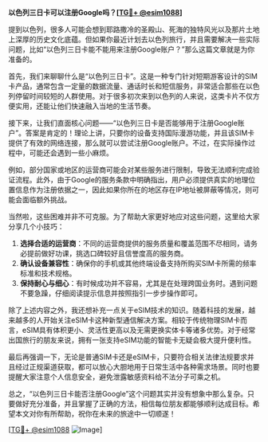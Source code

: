 **以色列三日卡可以注册Google吗？[[TG💪+ @esim1088](https://t.me/s/esim1088)]**

提到以色列，很多人可能会想到耶路撒冷的圣殿山、死海的独特风光以及那片土地上深厚的历史文化底蕴。但如果你最近计划去以色列旅行，并且需要解决一些实际问题，比如“以色列三日卡能不能用来注册Google账户？”那么这篇文章就是为你准备的。

首先，我们来聊聊什么是“以色列三日卡”。这是一种专门针对短期游客设计的SIM卡产品，通常包含一定量的数据流量、通话时长和短信服务，非常适合那些在以色列停留时间较短的人群使用。对于很多初次来到以色列的人来说，这类卡片不仅方便实用，还能让他们快速融入当地的生活节奏。

接下来，让我们直面核心问题——“以色列三日卡是否能够用于注册Google账户”。答案是肯定的！理论上讲，只要你的设备支持国际漫游功能，并且该SIM卡提供了有效的网络连接，那么就可以尝试注册Google账户。不过，在实际操作过程中，可能还会遇到一些小麻烦。

例如，部分国家或地区的运营商可能会对某些服务进行限制，导致无法顺利完成验证流程。此外，由于Google的服务条款中明确指出，用户必须提供真实的地理位置信息作为注册依据之一，因此如果你所在的地区存在IP地址被屏蔽等情况，则可能会面临额外挑战。

当然啦，这些困难并非不可克服。为了帮助大家更好地应对这些问题，这里给大家分享几个小技巧：

1. **选择合适的运营商**：不同的运营商提供的服务质量和覆盖范围不尽相同，请务必提前做好功课，挑选口碑较好且信誉度高的服务商。
2. **确认设备兼容性**：确保你的手机或其他终端设备支持所购买SIM卡所需的频率标准和技术规格。
3. **保持耐心与细心**：有时候成功并不容易，尤其是在处理跨国业务时。遇到问题不要急躁，仔细阅读提示信息并按照指引一步步操作即可。

除了上述内容之外，我还想补充一点关于eSIM技术的知识。随着科技的发展，越来越多的人开始关注eSIM卡这种新型通信解决方案。相较于传统物理SIM卡而言，eSIM具有体积更小、灵活性更高以及无需更换实体卡等诸多优势。对于经常出国旅行的朋友来说，拥有一张支持eSIM功能的智能卡无疑会极大提升便利性。

最后再强调一下，无论是普通SIM卡还是eSIM卡，只要符合相关法律法规要求并且经过正规渠道获取，都可以放心大胆地用于日常生活中各种需求场景。同时也要提醒大家注意个人信息安全，避免泄露敏感资料给不法分子可乘之机。

总之，“以色列三日卡能否注册Google”这个问题其实并没有想象中那么复杂。只要做好充分准备，并且掌握了正确的方法，相信每位朋友都能够顺利达成目标。希望本文对你有所帮助，祝你在未来的旅途中一切顺遂！

[[TG💪+ @esim1088](https://t.me/s/esim1088) ![Image](https://i.postimg.cc/4NQfJmqS/Snipaste-2025-05-13-00-14-12.png)]